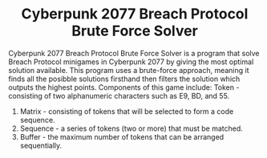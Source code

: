 <h1 align="center">Cyberpunk 2077 Breach Protocol Brute Force Solver</h1>

Cyberpunk 2077 Breach Protocol Brute Force Solver is a program that solve Breach Protocol minigames in Cyberpunk 2077 by giving the most optimal solution available. This program uses a brute-force approach, meaning it finds all the posibble solutions firsthand then filters the solution which outputs the highest points. Components of this game include:
Token - consisting of two alphanumeric characters such as E9, BD, and 55.
1. Matrix - consisting of tokens that will be selected to form a code sequence.
2. Sequence - a series of tokens (two or more) that must be matched.
3. Buffer - the maximum number of tokens that can be arranged sequentially.
